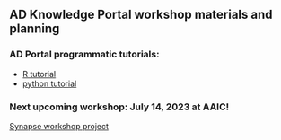 ## AD Knowledge Portal workshop materials and planning

### AD Portal programmatic tutorials:

- [R tutorial](https://sage-bionetworks.github.io/ADPortalWorkshops/5XFAD_data_R_tutorial.html)
- [python tutorial](https://sage-bionetworks.github.io/ADPortalWorkshops/5XFADdata_python_tutorial.html)

### Next upcoming workshop: July 14, 2023 at AAIC!

[Synapse workshop project](https://www.synapse.org/#!Synapse:syn26165425/wiki/612752)
